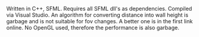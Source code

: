 Written in C++, SFML.
Requires all SFML dll's as dependencies.
Compiled via Visual Studio.
An algorithm for converting distance into wall height is garbage and is not suitable for fov changes. A better one is in the first link online.
No OpenGL used, therefore the performance is also garbage.
